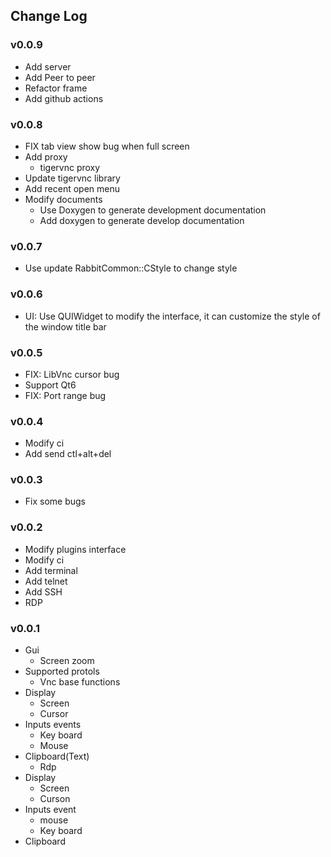 ## Change Log

### v0.0.9
+ Add server
+ Add Peer to peer
+ Refactor frame
+ Add github actions

### v0.0.8
+ FIX tab view show bug when full screen
+ Add proxy
  - tigervnc proxy
+ Update tigervnc library
+ Add recent open menu
+ Modify documents
  - Use Doxygen to generate development documentation
  - Add doxygen to generate develop documentation

### v0.0.7
+ Use update RabbitCommon::CStyle to change style

### v0.0.6
+ UI: Use QUIWidget to modify the interface,
  it can customize the style of the window title bar

### v0.0.5
+ FIX: LibVnc cursor bug
+ Support Qt6
+ FIX: Port range bug

### v0.0.4
+ Modify ci
+ Add send ctl+alt+del

### v0.0.3
+ Fix some bugs

### v0.0.2
+ Modify plugins interface
+ Modify ci
+ Add terminal
+ Add telnet
+ Add SSH
+ RDP

### v0.0.1
+ Gui
  - Screen zoom
+ Supported protols
  - Vnc base functions
+ Display
  - Screen
  - Cursor
+ Inputs events
  - Key board
  - Mouse
+ Clipboard(Text)
  - Rdp
+ Display
  - Screen
  - Curson
+ Inputs event
  - mouse
  - Key board
+ Clipboard
